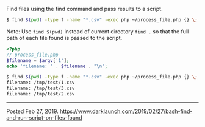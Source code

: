 Find files using the find command and pass results to a script.

```bash
$ find $(pwd) -type f -name "*.csv" -exec php ~/process_file.php {} \;
```

Note: Use `find $(pwd)` instead of current directory `find .` so that the full path of each file found is passed to the script.

```php
<?php
// process_file.php
$filename = $argv['1'];
echo 'filename: ' . $filename . "\n";
```

```bash
$ find $(pwd) -type f -name "*.csv" -exec php ~/process_file.php {} \;
filename: /tmp/test/1.csv
filename: /tmp/test/3.csv
filename: /tmp/test/2.csv
```

---

Posted Feb 27, 2019.
https://www.darklaunch.com/2019/02/27/bash-find-and-run-script-on-files-found